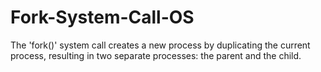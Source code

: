 # Fork-System-Call-OS
The 'fork()' system call creates a new process by duplicating the current process, resulting in two separate processes: the parent and the child.
